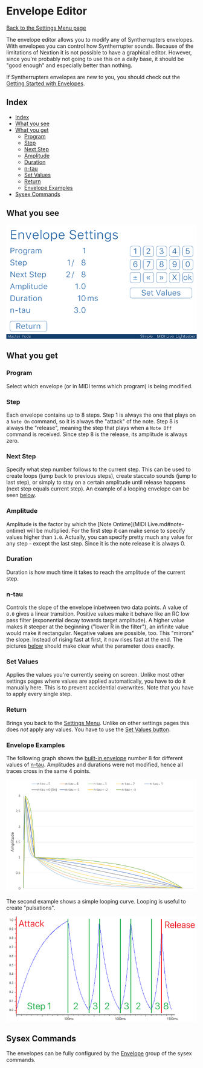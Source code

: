 # Envelope Editor

[Back to the Settings Menu page](Settings.md#readme)

The envelope editor allows you to modify any of Syntherrupters envelopes. With envelopes you can control how Syntherrupter sounds. Because of the limitations of Nextion it is not possible to have a graphical editor. However, since you're probably not going to use this on a daily base, it should be "good enough" and especially better than nothing.

If Syntherrupters envelopes are new to you, you should check out the [Getting Started with Envelopes](/Documentation/Wiki/Tutorials/Getting%20Started%20with%20Envelopes.md#readme). 

## Index
* [Index](#index)
* [What you see](#what-you-see)
* [What you get](#what-you-get)
	* [Program](#program)
	* [Step](#step)
	* [Next Step](#next-step)
	* [Amplitude](#amplitude)
	* [Duration](#duration)
	* [n-tau](#n-tau)
	* [Set Values](#set-values)
	* [Return](#return)
	* [Envelope Examples](#envelope-examples)
* [Sysex Commands](#sysex-commands)
  
## What you see

![Envelope Editor](/Documentation/Pictures/UI/Envelope.png)

## What you get

### Program

Select which envelope (or in MIDI terms which program) is being modified. 

### Step

Each envelope contains up to 8 steps. Step 1 is always the one that plays on a `Note On` command, so it is always the "attack" of the note. Step 8 is always the "release", meaning the step that plays when a `Note Off` command is received. Since step 8 is the release, its amplitude is always zero.

### Next Step

Specify what step number follows to the current step. This can be used to create loops (jump back to previous steps), create staccato sounds (jump to last step), or simply to stay on a certain amplitude until release happens (next step equals current step). An example of a looping envelope can be seen [below](#envelope-examples).

### Amplitude

Amplitude is the factor by which the [Note Ontime](MIDI Live.md#note-ontime) will be multiplied. For the first step it can make sense to specify values higher than `1.0`. Actually, you can specify pretty much any value for any step - except the last step. Since it is the note release it is always 0.

### Duration

Duration is how much time it takes to reach the amplitude of the current step. 

### n-tau

Controls the slope of the envelope inbetween two data points. A value of `0.0` gives a linear transition. Positive values make it behave like an RC low pass filter (exponential decay towards target amplitude). A higher value makes it steeper at the beginning ("lower R in the filter"), an infinite value would make it rectangular. Negative values are possible, too. This "mirrors" the slope. Instead of rising fast at first, it now rises fast at the end. The pictures [below](#envelope-examples) should make clear what the parameter does exactly. 

### Set Values

Applies the values you're currently seeing on screen. Unlike most other settings pages where values are applied automatically, you have to do it manually here. This is to prevent accidential overwrites. Note that you have to apply every single step.

### Return

Brings you back to the [Settings Menu](Settings.md#readme). Unlike on other settings pages this does *not* apply any values. You have to use the [Set Values button](#set-values).

### Envelope Examples

The following graph shows the [built-in envelope](#todo) number 8 for different values of [n-tau](#n-tau). Amplitudes and durations were not modified, hence all traces cross in the same 4 points. 

![Envelope n-tau](/Documentation/Pictures/Envelope%20n-tau.png)

The second example shows a simple looping curve. Looping is useful to create "pulsations". 

![Envelope Looping](/Documentation/Pictures/Envelope%20Looping.png)

## Sysex Commands

The envelopes can be fully configured by the [Envelope](Custom%20MIDI%20Commands.md#0x200-0x31f-envelope-settings) group of the sysex commands. 

